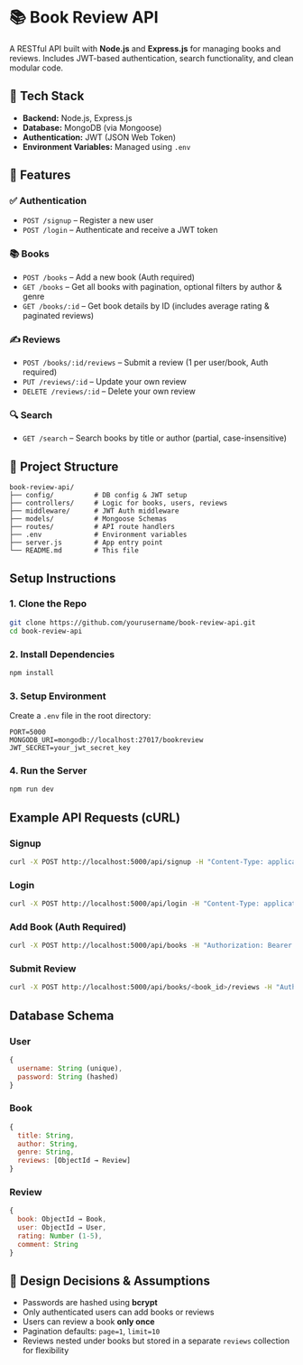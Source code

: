 # 📚 Book Review API

A RESTful API built with **Node.js** and **Express.js** for managing books and reviews. Includes JWT-based authentication, search functionality, and clean modular code.

## 🔧 Tech Stack

- **Backend:** Node.js, Express.js  
- **Database:** MongoDB (via Mongoose)  
- **Authentication:** JWT (JSON Web Token)  
- **Environment Variables:** Managed using `.env`

## 🚀 Features

### ✅ Authentication
- `POST /signup` – Register a new user  
- `POST /login` – Authenticate and receive a JWT token

### 📚 Books
- `POST /books` – Add a new book (Auth required)
- `GET /books` – Get all books with pagination, optional filters by author & genre
- `GET /books/:id` – Get book details by ID (includes average rating & paginated reviews)

### ✍️ Reviews
- `POST /books/:id/reviews` – Submit a review (1 per user/book, Auth required)
- `PUT /reviews/:id` – Update your own review
- `DELETE /reviews/:id` – Delete your own review

### 🔍 Search
- `GET /search` – Search books by title or author (partial, case-insensitive)

## 📁 Project Structure

```
book-review-api/
├── config/          # DB config & JWT setup
├── controllers/     # Logic for books, users, reviews
├── middleware/      # JWT Auth middleware
├── models/          # Mongoose Schemas
├── routes/          # API route handlers
├── .env             # Environment variables
├── server.js        # App entry point
└── README.md        # This file
```

##  Setup Instructions

### 1. Clone the Repo
```bash
git clone https://github.com/yourusername/book-review-api.git
cd book-review-api
```

### 2. Install Dependencies
```bash
npm install
```

### 3. Setup Environment
Create a `.env` file in the root directory:
```env
PORT=5000
MONGODB_URI=mongodb://localhost:27017/bookreview
JWT_SECRET=your_jwt_secret_key
```

### 4. Run the Server
```bash
npm run dev
```

##  Example API Requests (cURL)

### Signup
```bash
curl -X POST http://localhost:5000/api/signup -H "Content-Type: application/json" -d '{"username": "john", "password": "123456"}'
```

### Login
```bash
curl -X POST http://localhost:5000/api/login -H "Content-Type: application/json" -d '{"username": "john", "password": "123456"}'
```

### Add Book (Auth Required)
```bash
curl -X POST http://localhost:5000/api/books -H "Authorization: Bearer <your_token>" -H "Content-Type: application/json" -d '{"title": "Atomic Habits", "author": "James Clear", "genre": "Self-help"}'
```

### Submit Review
```bash
curl -X POST http://localhost:5000/api/books/<book_id>/reviews -H "Authorization: Bearer <your_token>" -H "Content-Type: application/json" -d '{"rating": 5, "comment": "Amazing book!"}'
```

##  Database Schema

### User
```js
{
  username: String (unique),
  password: String (hashed)
}
```

### Book
```js
{
  title: String,
  author: String,
  genre: String,
  reviews: [ObjectId → Review]
}
```

### Review
```js
{
  book: ObjectId → Book,
  user: ObjectId → User,
  rating: Number (1-5),
  comment: String
}
```

## 📌 Design Decisions & Assumptions

- Passwords are hashed using **bcrypt**
- Only authenticated users can add books or reviews
- Users can review a book **only once**
- Pagination defaults: `page=1`, `limit=10`
- Reviews nested under books but stored in a separate `reviews` collection for flexibility
